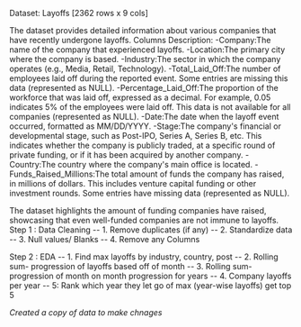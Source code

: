 Dataset: Layoffs [2362 rows x 9 cols]

The dataset provides detailed information about various companies that have recently undergone layoffs. 
Columns Description:
-Company:The name of the company that experienced layoffs.
-Location:The primary city where the company is based.
-Industry:The sector in which the company operates (e.g., Media, Retail, Technology).
-Total_Laid_Off:The number of employees laid off during the reported event. Some entries are missing this data (represented as NULL).
-Percentage_Laid_Off:The proportion of the workforce that was laid off, expressed as a decimal. For example, 0.05 indicates 5% of the employees were laid off. 
                     This data is not available for all companies (represented as NULL).
-Date:The date when the layoff event occurred, formatted as MM/DD/YYYY.
-Stage:The company's financial or developmental stage, such as Post-IPO, Series A, Series B, etc. This indicates whether the company is publicly traded, 
       at a specific round of private funding, or if it has been acquired by another company.
-Country:The country where the company's main office is located.
-Funds_Raised_Millions:The total amount of funds the company has raised, in millions of dollars. This includes venture capital funding or other investment rounds. 
                       Some entries have missing data (represented as NULL).

The dataset highlights the amount of funding companies have raised, showcasing that even well-funded companies are not immune to layoffs.
Step 1 : Data Cleaning
-- 1. Remove duplicates (if any)
-- 2. Standardize data
-- 3. Null values/ Blanks 
-- 4. Remove any Columns

Step 2 : EDA
-- 1. Find max layoffs by industry, country, post 
-- 2. Rolling sum- progression of layoffs based off of month
-- 3. Rolling sum- progression of month on month progression for years
-- 4. Company layoffs per year
-- 5: Rank which year they let go of max (year-wise layoffs) get top 5

*Created a copy of data to make chnages*

